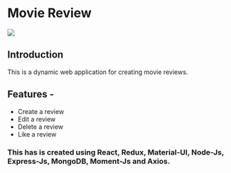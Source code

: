 # Movie Review

![](images/mock.png)

## Introduction
This is a dynamic web application for creating movie reviews.


## Features - 

- Create a review
- Edit a review
- Delete a review
- Like a review

### This has is created using React, Redux, Material-UI, Node-Js, Express-Js, MongoDB, Moment-Js and Axios.
